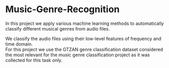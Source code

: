 # Music-Genre-Recognition
In this project we apply various machine learning methods to automatically classify different musical genres from audio files. 

We classify the audio files using their low-level features of frequency and time domain.  
For this project we use the GTZAN genre classification dataset considered the most relevant for the music genre classification project as it was collected for this task only.
